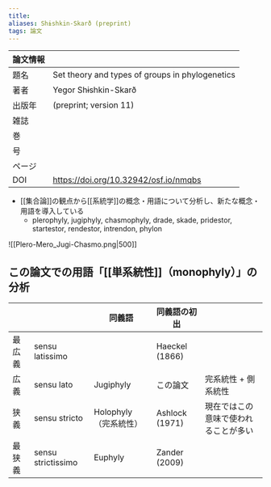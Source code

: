 ```yaml
---
title: 
aliases: Shɨshkin-Skarð (preprint)
tags: 論文
---
```


| 論文情報 |                                                 |
| ---- | ----------------------------------------------- |
| 題名   | Set theory and types of groups in phylogenetics |
| 著者   | Yegor Shɨshkin-Skarð                            |
| 出版年  | (preprint; version 11)                          |
| 雑誌   |                                                 |
| 巻    |                                                 |
| 号    |                                                 |
| ページ  |                                                 |
| DOI  | https://doi.org/10.32942/osf.io/nmqbs           |


- [[集合論]]の観点から[[系統学]]の概念・用語について分析し、新たな概念・用語を導入している
	- plerophyly, jugiphyly, chasmophyly, drade, skade, pridestor, startestor, rendestor, intrendon, phylon

![[Plero-Mero_Jugi-Chasmo.png|500]]

## この論文での用語「[[単系統性]]（monophyly）」の分析

|     |                    | 同義語             | 同義語の初出         |                    |
| --- | ------------------ | --------------- | -------------- | ------------------ |
| 最広義 | sensu latissimo    |                 | Haeckel (1866) |                    |
| 広義  | sensu lato         | Jugiphyly       | この論文           | 完系統性 + 側系統性        |
| 狭義  | sensu stricto      | Holophyly（完系統性） | Ashlock (1971) | 現在ではこの意味で使われることが多い |
| 最狭義 | sensu strictissimo | Euphyly         | Zander (2009)  |                    |

